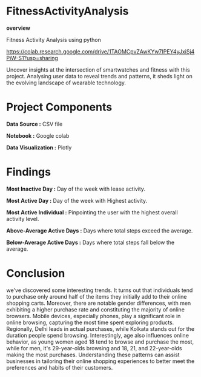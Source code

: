 # FitnessActivityAnalysis

**overview**

Fitness Activity Analysis using python

https://colab.research.google.com/drive/1TAOMCpvZAwKYw7IPEY4yJxiSj4PiW-S1?usp=sharing

Uncover insights at the intersection of smartwatches and fitness with this project. Analysing user data to reveal trends and patterns, it sheds light on the evolving landscape of wearable technology.

# Project Components

**Data Source :** CSV file

**Notebook :** Google colab

**Data Visualization :** Plotly

# Findings

**Most Inactive Day :** Day of the week with lease activity.

**Most Active Day :** Day of the week with Highest activity.

**Most Active Individual :** Pinpointing the user with the highest overall activity level.

**Above-Average Active Days :** Days where total steps exceed the average.

**Below-Average Active Days :** Days where total steps fall below the average.

# Conclusion

we've discovered some interesting trends. It turns out that individuals tend to purchase only around half of the items they initially add to their online shopping carts. Moreover, there are notable gender differences, with men exhibiting a higher purchase rate and constituting the majority of online browsers. Mobile devices, especially phones, play a significant role in online browsing, capturing the most time spent exploring products. Regionally, Delhi leads in actual purchases, while Kolkata stands out for the duration people spend browsing. Interestingly, age also influences online behavior, as young women aged 18 tend to browse and purchase the most, while for men, it's 29-year-olds browsing and 18, 21, and 22-year-olds making the most purchases. Understanding these patterns can assist businesses in tailoring their online shopping experiences to better meet the preferences and habits of their customers.


